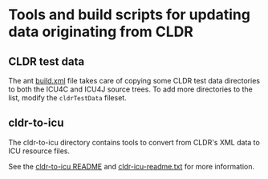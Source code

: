 <!--- © 2020 and later: Unicode, Inc. and others. ---> 
<!--- License & terms of use: http://www.unicode.org/copyright.html --->

# Tools and build scripts for updating data originating from CLDR

## CLDR test data

The ant [build.xml](build.xml) file takes care of copying some CLDR
test data directories to both the ICU4C and ICU4J source trees. To add
more directories to the list, modify the `cldrTestData` fileset.

## cldr-to-icu

The cldr-to-icu directory contains tools to convert from CLDR's XML
data to ICU resource files.

See the [cldr-to-icu README](https://github.com/unicode-org/icu/tree/main/tools/cldr/cldr-to-icu) and
[cldr-icu-readme.txt](../../icu4c/source/data/cldr-icu-readme.txt) for
more information.
